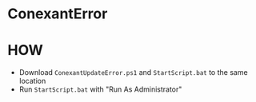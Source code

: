 # ConexantError

# HOW

* Download `ConexantUpdateError.ps1` and `StartScript.bat` to the same location
* Run `StartScript.bat` with "Run As Administrator"

#
